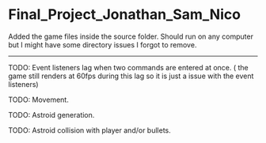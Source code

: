 # Final_Project_Jonathan_Sam_Nico

Added the game files inside the source folder. Should run on any computer but I might have some directory issues I forgot to remove.

------------------------------------------------------------------------------------------------------------------------------------
TODO: Event listeners lag when two commands are entered at once. ( the game still renders at 60fps during this lag so it is just a 
issue with the event listeners)

TODO: Movement.

TODO: Astroid generation.

TODO: Astroid collision with player and/or bullets.